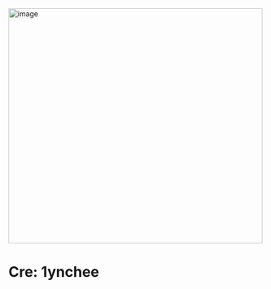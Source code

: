 <img width="499" height="462" alt="image" src="https://github.com/user-attachments/assets/16f6712c-1969-43a2-be65-d03c7a7dd35b" />  

# Cre: 1ynchee

